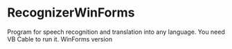 # RecognizerWinForms
Program for speech recognition and translation into any language.  You need VB Cable to run it.  WinForms version
